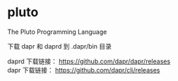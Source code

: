 # pluto

The Pluto Programming Language

下载 dapr 和 daprd 到 .dapr/bin 目录

daprd 下载链接： https://github.com/dapr/dapr/releases  
dapr 下载链接： https://github.com/dapr/cli/releases
